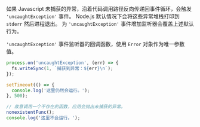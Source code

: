 <!-- YAML
added: v0.1.18
-->

如果 Javascript 未捕获的异常，沿着代码调用路径反向传递回事件循环，会触发 `'uncaughtException'` 事件。
Node.js 默认情况下会将这些异常堆栈打印到 `stderr` 然后进程退出。
为 `'uncaughtException'` 事件增加监听器会覆盖上述默认行为。

`'uncaughtException'` 事件监听器的回调函数，使用 `Error` 对象作为唯一参数值。


```js
process.on('uncaughtException', (err) => {
  fs.writeSync(1, `捕获到异常：${err}\n`);
});

setTimeout(() => {
  console.log('这里仍然会运行。');
}, 500);

// 故意调用一个不存在的函数，应用会抛出未捕获的异常。
nonexistentFunc();
console.log('这里不会运行。');
```

